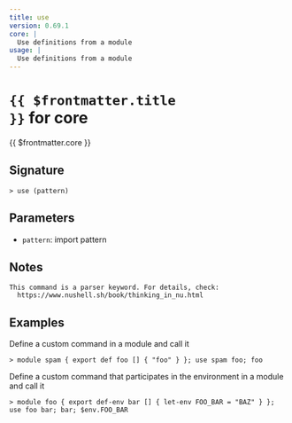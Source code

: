 ```yaml
---
title: use
version: 0.69.1
core: |
  Use definitions from a module
usage: |
  Use definitions from a module
---
```


# <code>{{ $frontmatter.title }}</code> for core

<div class='command-title'>{{ $frontmatter.core }}</div>

## Signature

```> use (pattern)```

## Parameters

 -  `pattern`: import pattern

## Notes
```text
This command is a parser keyword. For details, check:
  https://www.nushell.sh/book/thinking_in_nu.html
```
## Examples

Define a custom command in a module and call it
```shell
> module spam { export def foo [] { "foo" } }; use spam foo; foo
```

Define a custom command that participates in the environment in a module and call it
```shell
> module foo { export def-env bar [] { let-env FOO_BAR = "BAZ" } }; use foo bar; bar; $env.FOO_BAR
```
